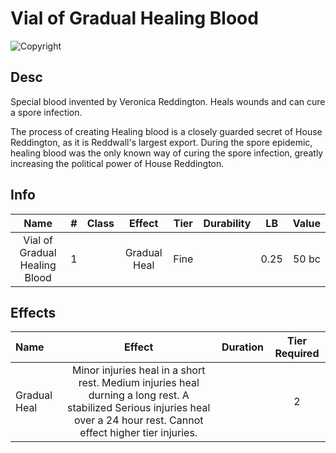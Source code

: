 # Vial of Gradual Healing Blood

![Copyright](VialOfHealingBlood.png)

## Desc

Special blood invented by Veronica Reddington. Heals wounds and can cure a spore infection.

The process of creating Healing blood is a closely guarded secret of House Reddington, as it is Reddwall's largest export. During the spore epidemic, healing blood was the only known way of curing the spore infection, greatly increasing the political power of House Reddington.

## Info

|             Name             | # | Class |    Effect    | Tier | Durability |  LB  | Value |
| :---------------------------: | :-: | :---: | :----------: | :--: | :--------: | :--: | :---: |
| Vial of Gradual Healing Blood | 1 |      | Gradual Heal | Fine |            | 0.25 | 50 bc |

## Effects

| Name         |                                                                                   Effect                                                                                   | Duration | Tier Required |
| :----------- | :------------------------------------------------------------------------------------------------------------------------------------------------------------------------: | :------: | :-----------: |
| Gradual Heal | Minor injuries heal in a short rest. Medium injuries heal durning a long rest. A stabilized Serious injuries heal over a 24 hour rest. Cannot effect higher tier injuries. |          |       2       |
